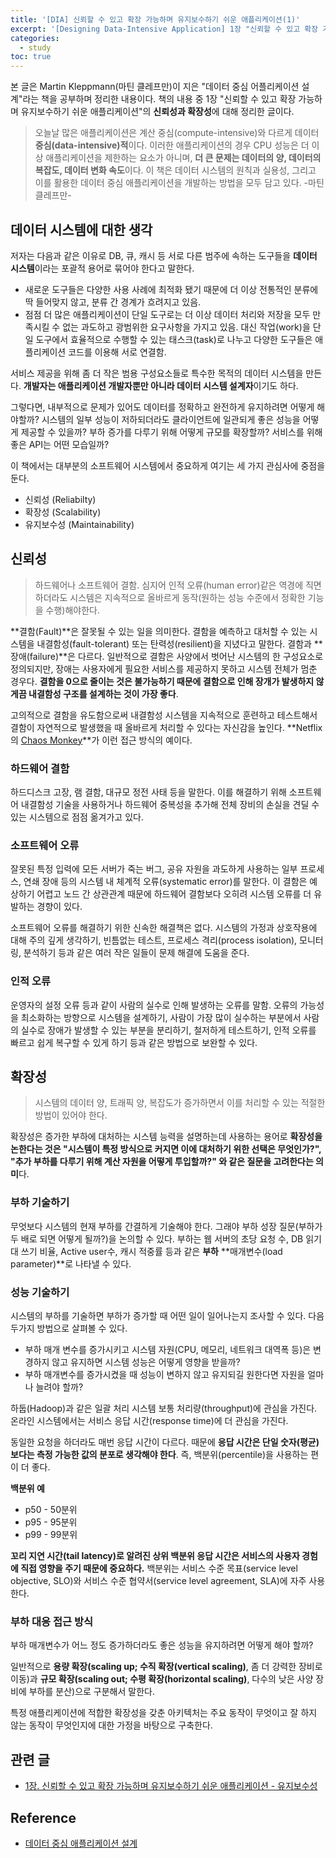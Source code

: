 ```yaml
---
title: '[DIA] 신뢰할 수 있고 확장 가능하며 유지보수하기 쉬운 애플리케이션(1)'
excerpt: '[Designing Data-Intensive Application] 1장 "신뢰할 수 있고 확장 가능하며 유지보수하기 쉬운 애플리케이션" 중 신뢰성과 확장성에 대해 정리한 글'
categories:
  - study
toc: true
---
```


본 글은 Martin Kleppmann(마틴 클레프만)이 지은 "데이터 중심 어플리케이션 설계"라는 책을 공부하며 정리한 내용이다. 책의 내용 중 1장 "신뢰할 수 있고 확장 가능하며 유지보수하기 쉬운 애플리케이션"의 **신뢰성과 확장성**에 대해 정리한 글이다.

> 오늘날 많은 애플리케이션은 계산 중심(compute-intensive)와 다르게 데이터 **중심(data-intensive)적**이다. 이러한 애플리케이션의 경우 CPU 성능은 더 이상 애플리케이션을 제한하는 요소가 아니며, **더 큰 문제는 데이터의 양, 데이터의 복잡도, 데이터 변화 속도**이다. 이 책은 데이터 시스템의 원칙과 실용성, 그리고 이를 활용한 데이터 중심 애플리케이션을 개발하는 방법을 모두 담고 있다. -마틴 클레프만-

## 데이터 시스템에 대한 생각

저자는 다음과 같은 이유로 DB, 큐, 캐시 등 서로 다른 범주에 속하는 도구들을 **데이터 시스템**이라는 포괄적 용어로 묶어야 한다고 말한다.

- 새로운 도구들은 다양한 사용 사례에 최적화 됐기 때문에 더 이상 전통적인 분류에 딱 들어맞지 않고, 분류 간 경계가 흐려지고 있음.
- 점점 더 많은 애플리케이션이 단일 도구로는 더 이상 데이터 처리와 저장을 모두 만족시킬 수 없는 과도하고 광범위한 요구사항을 가지고 있음. 대신 작업(work)을 단일 도구에서 효율적으로 수행할 수 있는 태스크(task)로 나누고 다양한 도구들은 애플리케이션 코드를 이용해 서로 연결함.

서비스 제공을 위해 좀 더 작은 범용 구성요소들로 특수한 목적의 데이터 시스템을 만든다. **개발자는 애플리케이션 개발자뿐만 아니라 데이터 시스템 설계자**이기도 하다.

그렇다면, 내부적으로 문제가 있어도 데이터를 정확하고 완전하게 유지하려면 어떻게 해야할까? 시스템의 일부 성능이 저하되더라도 클라이언트에 일관되게 좋은 성능을 어떻게 제공할 수 있을까?
부하 증가를 다루기 위해 어떻게 규모를 확장할까? 서비스를 위해 좋은 API는 어떤 모습일까?

이 책에서는 대부분의 소프트웨어 시스템에서 중요하게 여기는 세 가지 관심사에 중점을 둔다.

- 신뢰성 (Reliabilty)
- 확장성 (Scalability)
- 유지보수성 (Maintainability)

## 신뢰성

> 하드웨어나 소프트웨어 결함. 심지어 인적 오류(human error)같은 역경에 직면하더라도 시스템은 지속적으로 올바르게 동작(원하는 성능 수준에서 정확한 기능을 수행)해야한다.

**결함(Fault)**은 잘못될 수 있는 일을 의미한다. 결함을 예측하고 대처할 수 있는 시스템을 내결함성(fault-tolerant) 또는 탄력성(resilient)을 지녔다고 말한다. 결함과 **장애(failure)**은 다르다. 일반적으로 결함은 사양에서 벗어난 시스템의 한 구성요소로 정의되지만, 장애는 사용자에게 필요한 서비스를 제공하지 못하고 시스템 전체가 멈춘 경우다. **결함을 0으로 줄이는 것은 불가능하기 때문에 결함으로 인해 장개가 발생하지 않게끔 내결함성 구조를 설계하는 것이 가장 좋다**.

고의적으로 결함을 유도함으로써 내결함성 시스템을 지속적으로 훈련하고 테스트해서 결함이 자연적으로 발생했을 때 올바르게 처리할 수 있다는 자신감을 높인다. **Netflix의 [Chaos Monkey](https://netflix.github.io/chaosmonkey/)**가 이런 접근 방식의 예이다.

### 하드웨어 결함

하드디스크 고장, 램 결함, 대규모 정전 사태 등을 말한다. 이를 해결하기 위해 소프트웨어 내결함성 기술을 사용하거나 하드웨어 중복성을 추가해 전체 장비의 손실을 견딜 수 있는 시스템으로 점점 옮겨가고 있다.

### 소프트웨어 오류

잘못된 특정 입력에 모든 서버가 죽는 버그, 공유 자원을 과도하게 사용하는 일부 프로세스, 연쇄 장애 등의 시스템 내 체계적 오류(systematic error)를 말한다. 이 결함은 예상하기 어렵고 노드 간 상관관계 때문에 하드웨어 결함보다 오히려 시스템 오류를 더 유발하는 경향이 있다.

소프트웨어 오류를 해결하기 위한 신속한 해결책은 없다. 시스템의 가정과 상호작용에 대해 주의 깊게 생각하기, 빈틈없는 테스트, 프로세스 격리(process isolation), 모니터링, 분석하기 등과 같은 여러 작은 일들이 문제 해결에 도움을 준다.

### 인적 오류

운영자의 설정 오류 등과 같이 사람의 실수로 인해 발생하는 오류를 말함. 오류의 가능성을 최소화하는 방향으로 시스템을 설계하기, 사람이 가장 많이 실수하는 부분에서 사람의 실수로 장애가 발생할 수 있는 부분을 분리하기, 철저하게 테스트하기, 인적 오류를 빠르고 쉽게 복구할 수 있게 하기 등과 같은 방법으로 보완할 수 있다.

## 확장성

> 시스템의 데이터 양, 트래픽 양, 복잡도가 증가하면서 이를 처리할 수 있는 적절한 방법이 있어야 한다.

확장성은 증가한 부하에 대처하는 시스템 능력을 설명하는데 사용하는 용어로 **확장성을 논한다는 것은 "시스템이 특정 방식으로 커지면 이에 대처하기 위한 선택은 무엇인가?", "추가 부하를 다루기 위해 계산 자원을 어떻게 투입할까?" 와 같은 질문을 고려한다는 의미**다.

### 부하 기술하기

무엇보다 시스템의 현재 부하를 간결하게 기술해야 한다. 그래야 부하 성장 질문(부하가 두 배로 되면 어떻게 될까?)을 논의할 수 있다. 부하는 웹 서버의 초당 요청 수, DB 읽기 대 쓰기 비율, Active user수, 캐시 적중률 등과 같은 **부하** **매개변수(load parameter)**로 나타낼 수 있다.

### 성능 기술하기

시스템의 부하를 기술하면 부하가 증가할 때 어떤 일이 일어나는지 조사할 수 있다. 다음 두가지 방법으로 살펴볼 수 있다.

- 부하 매개 변수를 증가시키고 시스템 자원(CPU, 메모리, 네트워크 대역폭 등)은 변경하지 않고 유지하면 시스템 성능은 어떻게 영향을 받을까?
- 부하 매개변수를 증가시켰을 때 성능이 변하지 않고 유지되길 원한다면 자원을 얼마나 늘려야 할까?

하둡(Hadoop)과 같은 일괄 처리 시스템 보통 처리량(throughput)에 관심을 가진다. 온라인 시스템에서는 서비스 응답 시간(response time)에 더 관심을 가진다.

동일한 요청을 하더라도 매번 응답 시간이 다르다. 때문에 **응답 시간은 단일 숫자(평균)보다는 측정 가능한 값의 분포로 생각해야 한다**. 즉, 백분위(percentile)을 사용하는 편이 더 좋다.

**백분위 예**

- p50 - 50분위
- p95 - 95분위
- p99 - 99분위

**꼬리 지연 시간(tail latency)로 알려진 상위 백분위 응답 시간은 서비스의 사용자 경험에 직접 영향을 주기 때문에 중요하다.** 백분위는 서비스 수준 목표(service level objective, SLO)와 서비스 수준 협약서(service level agreement, SLA)에 자주 사용한다.

### 부하 대응 접근 방식

부하 매개변수가 어느 정도 증가하더라도 좋은 성능을 유지하려면 어떻게 해야 할까?

일반적으로 **용량 확장(scaling up; 수직 확장(vertical scaling)**, 좀 더 강력한 장비로 이동)과 **규모 확장(scaling out; 수평 확장(horizontal scaling)**, 다수의 낮은 사양 장비에 부하를 분산)으로 구분해서 말한다.

특정 애플리케이션에 적합한 확장성을 갖춘 아키텍처는 주요 동작이 무엇이고 잘 하지 않는 동작이 무엇인지에 대한 가정을 바탕으로 구축한다.

## 관련 글

- [1장. 신뢰할 수 있고 확장 가능하며 유지보수하기 쉬운 애플리케이션 - 유지보수성](</study/study-DIA-ch01(2)/>)

## Reference

- [데이터 중심 애플리케이션 설계](http://www.yes24.com/Product/Goods/59566585)
